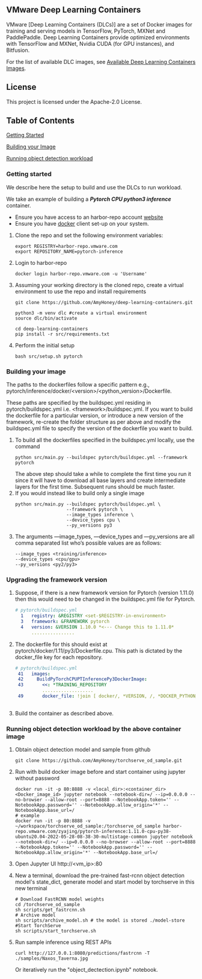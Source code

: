 ## VMware Deep Learning Containers

VMware [Deep Learning Containers (DLCs)]
are a set of Docker images for training and serving models in TensorFlow, PyTorch, MXNet and PaddlePaddle. 
Deep Learning Containers provide optimized environments with TensorFlow and MXNet, Nvidia CUDA (for GPU instances), and Bitfusion. 

For the list of available DLC images, see [Available Deep Learning Containers Images](available_images.md). 

## License

This project is licensed under the Apache-2.0 License.

## Table of Contents

 [Getting Started](#getting-started)

 [Building your Image](#building-your-image)

 [Running object detection workload](#Running-object-detection-workload-by-the-above-container-image)

### Getting started

We describe here the setup to build and use the DLCs to run workload.

We take an example of building a ***Pytorch CPU python3 inference*** container.

* Ensure you have access to an harbor-repo account [website](https://harbor-repo.vmware.com/) 
* Ensure you have [docker](https://docs.docker.com/get-docker/) client set-up on your system.

1. Clone the repo and set the following environment variables: 
    ```shell script
    export REGISTRY=harbor-repo.vmware.com
    export REPOSITORY_NAME=pytorch-inference
    ``` 
2. Login to harbor-repo
    ```shell script
    docker login harbor-repo.vmware.com -u 'Username'
    ``` 
3. Assuming your working directory is the cloned repo, create a virtual environment to use the repo and install requirements
    ```shell script
    git clone https://github.com/AmyHoney/deep-learning-containers.git

    python3 -m venv dlc #create a virtual environment
    source dlc/bin/activate

    cd deep-learning-containers 
    pip install -r src/requirements.txt
    ``` 
4. Perform the initial setup
    ```shell script
    bash src/setup.sh pytorch
    ```
### Building your image

The paths to the dockerfiles follow a specific pattern e.g., pytorch/inference/docker/\<version>/\<python_version>/Dockerfile.<processor>

These paths are specified by the buildspec.yml residing in pytorch/buildspec.yml i.e. \<framework>/buildspec.yml. 
If you want to build the dockerfile for a particular version, or introduce a new version of the framework, re-create the 
folder structure as per above and modify the buildspec.yml file to specify the version of the dockerfile you want to build.

1. To build all the dockerfiles specified in the buildspec.yml locally, use the command
    ```shell script
    python src/main.py --buildspec pytorch/buildspec.yml --framework pytorch
    ``` 
    The above step should take a while to complete the first time you run it since it will have to download all base layers 
    and create intermediate layers for the first time. 
    Subsequent runs should be much faster.
2. If you would instead like to build only a single image
    ```shell script
    python src/main.py --buildspec pytorch/buildspec.yml \
                       --framework pytorch \
                       --image_types inference \
                       --device_types cpu \
                       --py_versions py3
    ```
3. The arguments —image_types, —device_types and —py_versions are all comma separated list who’s possible values are as follows:
    ```shell script
    --image_types <training/inference>
    --device_types <cpu/gpu>
    --py_versions <py2/py3>
    ```

### Upgrading the framework version
1. Suppose, if there is a new framework version for Pytorch (version 1.11.0) then this would need to be changed in the 
buildspec.yml file for Pytorch.
    ```yaml
    # pytorch/buildspec.yml
      1   registry: &REGISTRY <set-$REGISTRY-in-environment>
      3   framework: &FRAMEWORK pytorch
      4   version: &VERSION 1.10.0 *<--- Change this to 1.11.0*
          ................
    ```
2. The dockerfile for this should exist at pytorch/docker/1.11/py3/Dockerfile.cpu. This path is dictated by the 
docker_file key for each repository. 
    ```yaml
    # pytorch/buildspec.yml
     41   images:
     42     BuildPyTorchCPUPTInferencePy3DockerImage:
     43       <<: *TRAINING_REPOSITORY
              ...................
     49       docker_file: !join [ docker/, *VERSION, /, *DOCKER_PYTHON_VERSION, /Dockerfile., *DEVICE_TYPE ]
     
    ```
3. Build the container as described above.

### Running object detection workload by the above container image
1. Obtain object detection model and sample from github
    ```shell script
    git clone https://github.com/AmyHoney/torchserve_od_sample.git
    ```
2. Run with build docker image before and start container using jupyter without password
    ```shell script
    docker run -it -p 80:8888 -v <local_dir>:<container_dir> <Docker_image_id> jupyter notebook --notebook-dir=/ --ip=0.0.0.0 --no-browser --allow-root --port=8888 --NotebookApp.token='' --NotebookApp.password='' --NotebookApp.allow_origin='*' --NotebookApp.base_url=/
    # example
    docker run -it -p 80:8888 -v ~/workspace/torchserve_od_sample:/torchserve_od_sample harbor-repo.vmware.com/zyajing/pytorch-inference:1.11.0-cpu-py38-ubuntu20.04-2022-05-28-08-38-30-multistage-common jupyter notebook --notebook-dir=/ --ip=0.0.0.0 --no-browser --allow-root --port=8888 --NotebookApp.token='' --NotebookApp.password='' --NotebookApp.allow_origin='*' --NotebookApp.base_url=/
    ```
3. Open Jupyter UI http://<vm_ip>:80

4. New a terminal, download the pre-trained fast-rcnn object detection model's state_dict, generate model and start model by torchserve in this new terminal
    ```shell script
    # Download FastRCNN model weights 
    cd /torchserve_od_sample
    sh scripts/get_fastrcnn.sh
    # Archive model
    sh scripts/archive_model.sh # the model is stored ./model-store
    #Start TorchServe
    sh scripts/start_torchserve.sh
    ```
5. Run sample inference using REST APIs
    ```shell script
    curl http://127.0.0.1:8080/predictions/fastrcnn -T ./samples/Naxos_Taverna.jpg
    ```
   Or iteratively run the "object_dectection.ipynb" notebook.

